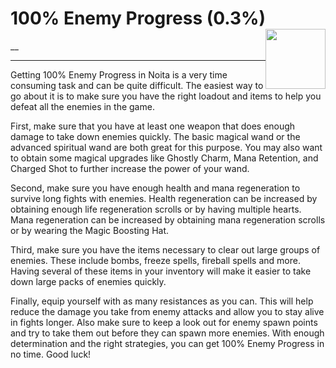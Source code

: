 # 100% Enemy Progress (0.3%) <img style="float: right;" src="https://cdn.cloudflare.steamstatic.com/steamcommunity/public/images/apps/881100/18c76ae26e6cb5c0743863e8e31a45b203ce7fa9.jpg" width="96" height="96">

__

---

Getting 100% Enemy Progress in Noita is a very time consuming task and can be quite difficult. The easiest way to go about it is to make sure you have the right loadout and items to help you defeat all the enemies in the game.

First, make sure that you have at least one weapon that does enough damage to take down enemies quickly. The basic magical wand or the advanced spiritual wand are both great for this purpose. You may also want to obtain some magical upgrades like Ghostly Charm, Mana Retention, and Charged Shot to further increase the power of your wand.

Second, make sure you have enough health and mana regeneration to survive long fights with enemies. Health regeneration can be increased by obtaining enough life regeneration scrolls or by having multiple hearts. Mana regeneration can be increased by obtaining mana regeneration scrolls or by wearing the Magic Boosting Hat.

Third, make sure you have the items necessary to clear out large groups of enemies. These include bombs, freeze spells, fireball spells and more. Having several of these items in your inventory will make it easier to take down large packs of enemies quickly.

Finally, equip yourself with as many resistances as you can. This will help reduce the damage you take from enemy attacks and allow you to stay alive in fights longer. Also make sure to keep a look out for enemy spawn points and try to take them out before they can spawn more enemies. With enough determination and the right strategies, you can get 100% Enemy Progress in no time. Good luck!